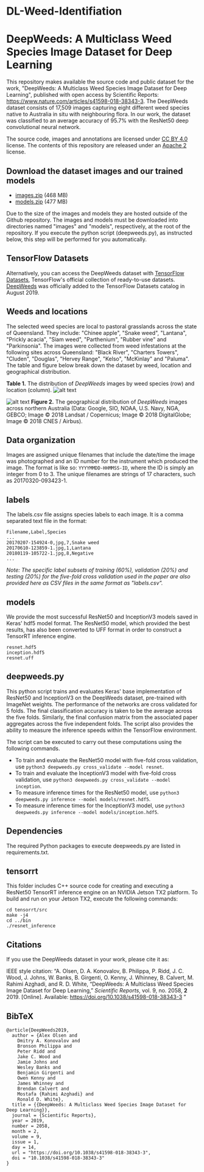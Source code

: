 # DL-Weed-Identifiation
# DeepWeeds: A Multiclass Weed Species Image Dataset for Deep Learning

This repository makes available the source code and public dataset for the work, "DeepWeeds: A Multiclass Weed Species Image Dataset for Deep Learning", published with open access by Scientific Reports: https://www.nature.com/articles/s41598-018-38343-3. The DeepWeeds dataset consists of 17,509 images capturing eight different weed species native to Australia in situ with neighbouring flora. In our work, the dataset was classified to an average accuracy of 95.7% with the ResNet50 deep convolutional neural network.

The source code, images and annotations are licensed under [CC BY 4.0](https://creativecommons.org/licenses/by/4.0/) license. The contents of this repository are released under an [Apache 2](LICENSE) license.

## Download the dataset images and our trained models

* [images.zip](https://drive.google.com/file/d/1xnK3B6K6KekDI55vwJ0vnc2IGoDga9cj) (468 MB)
* [models.zip](https://drive.google.com/file/d/1MRbN5hXOTYnw7-71K-2vjY01uJ9GkQM5) (477 MB)

Due to the size of the images and models they are hosted outside of the Github repository. The images and models must be downloaded into directories named "images" and "models", respectively, at the root of the repository. If you execute the python script (deepweeds.py), as instructed below, this step will be performed for you automatically.

## TensorFlow Datasets
Alternatively, you can access the DeepWeeds dataset with [TensorFlow Datasets](https://www.tensorflow.org/datasets), TensorFlow's official collection of ready-to-use datasets. [DeepWeeds](https://www.tensorflow.org/datasets/catalog/deep_weeds) was officially added to the TensorFlow Datasets catalog in August 2019.

## Weeds and locations
The selected weed species are local to pastoral grasslands across the state of Queensland. They include: "Chinee apple", "Snake weed", "Lantana", "Prickly acacia", "Siam weed", "Parthenium", "Rubber vine" and "Parkinsonia". The images were collected from weed infestations at the following sites across Queensland: "Black River", "Charters Towers", "Cluden", "Douglas", "Hervey Range", "Kelso", "McKinlay" and "Paluma". The table and figure below break down the dataset by weed, location and geographical distribution.

**Table 1.** The distribution of *DeepWeeds* images by weed species (row) and location (column).
![alt text](https://i.imgur.com/2e0ow8l.png "Distribution of DeepWeeds images by species and location.")

![alt text](https://i.imgur.com/scmJcS3.jpg "Geographical distribution of DeepWeeds images.")
**Figure 2.** The geographical distribution of *DeepWeeds* images across northern Australia  (Data: Google, SIO, NOAA, U.S. Navy, NGA, GEBCO; Image © 2018 Landsat / Copernicus; Image © 2018 DigitalGlobe; Image © 2018 CNES / Airbus).

## Data organization

Images are assigned unique filenames that include the date/time the image was photographed and an ID number for the instrument which produced the image. The format is like so: ```YYYYMMDD-HHMMSS-ID```, where the ID is simply an integer from 0 to 3. The unique filenames are strings of 17 characters, such as 20170320-093423-1.

## labels

The labels.csv file assigns species labels to each image. It is a comma separated text file in the format:
```
Filename,Label,Species
...
20170207-154924-0,jpg,7,Snake weed
20170610-123859-1.jpg,1,Lantana
20180119-105722-1.jpg,8,Negative
...
```

*Note: The specific label subsets of training (60%), validation (20%) and testing (20%) for the five-fold cross validation used in the paper are also provided here as CSV files in the same format as "labels.csv".*

## models

We provide the most successful ResNet50 and InceptionV3 models saved in Keras' hdf5 model format. The ResNet50 model, which provided the best results, has also been converted to UFF format in order to construct a TensorRT inference engine.
```
resnet.hdf5
inception.hdf5
resnet.uff
```

## deepweeds.py

This python script trains and evaluates Keras' base implementation of ResNet50 and InceptionV3 on the DeepWeeds dataset, pre-trained with ImageNet weights. The performance of the networks are cross validated for 5 folds. The final classification accuracy is taken to be the average across the five folds. Similarly, the final confusion matrix from the associated paper aggregates across the five independent folds. The script also provides the ability to measure the inference speeds within the TensorFlow environment.

The script can be executed to carry out these computations using the following commands.

* To train and evaluate the ResNet50 model with five-fold cross validation, use `python3 deepweeds.py cross_validate --model resnet`.
* To train and evaluate the InceptionV3 model with five-fold cross validation, use `python3 deepweeds.py cross_validate --model inception`.
* To measure inference times for the ResNet50 model, use `python3 deepweeds.py inference --model models/resnet.hdf5`.
* To measure inference times for the InceptionV3 model, use `python3 deepweeds.py inference --model models/inception.hdf5`.

## Dependencies

The required Python packages to execute deepweeds.py are listed in requirements.txt.

## tensorrt

This folder includes C++ source code for creating and executing a ResNet50 TensorRT inference engine on an NVIDIA Jetson TX2 platform. To build and run on your Jetson TX2, execute the following commands:
```
cd tensorrt/src
make -j4
cd ../bin
./resnet_inference
```

## Citations

If you use the DeepWeeds dataset in your work, please cite it as:

IEEE style citation: “A. Olsen, D. A. Konovalov, B. Philippa, P. Ridd, J. C. Wood, J. Johns, W. Banks, B. Girgenti, O. Kenny, J. Whinney, B. Calvert, M. Rahimi Azghadi, and R. D. White, “DeepWeeds: A Multiclass Weed Species Image Dataset for Deep Learning,” *Scientific Reports*, vol. 9, no. 2058, **2** 2019. [Online]. Available: https://doi.org/10.1038/s41598-018-38343-3 ”

## BibTeX
```
@article{DeepWeeds2019,
  author = {Alex Olsen and
    Dmitry A. Konovalov and
    Bronson Philippa and
    Peter Ridd and
    Jake C. Wood and
    Jamie Johns and
    Wesley Banks and
    Benjamin Girgenti and
    Owen Kenny and 
    James Whinney and
    Brendan Calvert and
    Mostafa {Rahimi Azghadi} and
    Ronald D. White},
  title = {{DeepWeeds: A Multiclass Weed Species Image Dataset for Deep Learning}},
  journal = {Scientific Reports},
  year = 2019,
  number = 2058,
  month = 2,
  volume = 9,
  issue = 1,
  day = 14,
  url = "https://doi.org/10.1038/s41598-018-38343-3",
  doi = "10.1038/s41598-018-38343-3"
}

```
